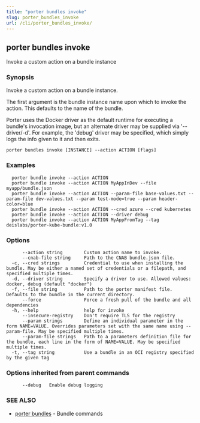 ```yaml
---
title: "porter bundles invoke"
slug: porter_bundles_invoke
url: /cli/porter_bundles_invoke/
---
```

## porter bundles invoke

Invoke a custom action on a bundle instance

### Synopsis

Invoke a custom action on a bundle instance.

The first argument is the bundle instance name upon which to invoke the action. This defaults to the name of the bundle.

Porter uses the Docker driver as the default runtime for executing a bundle's invocation image, but an alternate driver may be supplied via '--driver/-d'.
For example, the 'debug' driver may be specified, which simply logs the info given to it and then exits.

```
porter bundles invoke [INSTANCE] --action ACTION [flags]
```

### Examples

```
  porter bundle invoke --action ACTION
  porter bundle invoke --action ACTION MyAppInDev --file myapp/bundle.json
  porter bundle invoke --action ACTION --param-file base-values.txt --param-file dev-values.txt --param test-mode=true --param header-color=blue
  porter bundle invoke --action ACTION --cred azure --cred kubernetes
  porter bundle invoke --action ACTION --driver debug
  porter bundle invoke --action ACTION MyAppFromTag --tag deislabs/porter-kube-bundle:v1.0

```

### Options

```
      --action string        Custom action name to invoke.
      --cnab-file string     Path to the CNAB bundle.json file.
  -c, --cred strings         Credential to use when installing the bundle. May be either a named set of credentials or a filepath, and specified multiple times.
  -d, --driver string        Specify a driver to use. Allowed values: docker, debug (default "docker")
  -f, --file string          Path to the porter manifest file. Defaults to the bundle in the current directory.
      --force                Force a fresh pull of the bundle and all dependencies
  -h, --help                 help for invoke
      --insecure-registry    Don't require TLS for the registry
      --param strings        Define an individual parameter in the form NAME=VALUE. Overrides parameters set with the same name using --param-file. May be specified multiple times.
      --param-file strings   Path to a parameters definition file for the bundle, each line in the form of NAME=VALUE. May be specified multiple times.
  -t, --tag string           Use a bundle in an OCI registry specified by the given tag
```

### Options inherited from parent commands

```
      --debug   Enable debug logging
```

### SEE ALSO

* [porter bundles](/cli/porter_bundles/)	 - Bundle commands

